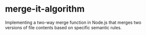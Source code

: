 # merge-it-algorithm
Implementing a two-way merge function in Node.js that merges two versions of file contents based on specific semantic rules.
